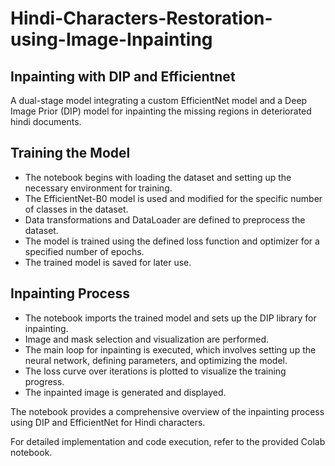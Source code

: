 # Hindi-Characters-Restoration-using-Image-Inpainting
## Inpainting with DIP and Efficientnet
A dual-stage model integrating a custom EfficientNet model and a Deep Image Prior (DIP) model for inpainting the missing regions in deteriorated hindi documents.


## Training the Model

- The notebook begins with loading the dataset and setting up the necessary environment for training.
- The EfficientNet-B0 model is used and modified for the specific number of classes in the dataset.
- Data transformations and DataLoader are defined to preprocess the dataset.
- The model is trained using the defined loss function and optimizer for a specified number of epochs.
- The trained model is saved for later use.

## Inpainting Process

- The notebook imports the trained model and sets up the DIP library for inpainting.
- Image and mask selection and visualization are performed.
- The main loop for inpainting is executed, which involves setting up the neural network, defining parameters, and optimizing the model.
- The loss curve over iterations is plotted to visualize the training progress.
- The inpainted image is generated and displayed.

The notebook provides a comprehensive overview of the inpainting process using DIP and EfficientNet for Hindi characters.

For detailed implementation and code execution, refer to the provided Colab notebook.
